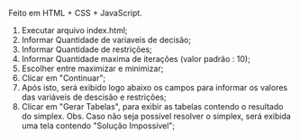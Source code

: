 Feito em HTML + CSS + JavaScript.

1) Executar arquivo index.html;
2) Informar Quantidade de variaveis de decisão;
3) Informar Quantidade de restrições;
4) Informar Quantidade maxima de iterações (valor padrão : 10);
5) Escolher entre maximizar e minimizar;
6) Clicar em "Continuar";
7) Após isto, será exibido logo abaixo os campos para informar os valores das variáveis de descisão e restrições;
8) Clicar em "Gerar Tabelas", para exibir as tabelas contendo o resultado do simplex. Obs. Caso não seja possível resolver o simplex, será exibida uma tela contendo "Solução Impossível";